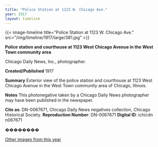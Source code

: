 ```yaml
---
title: "Police Station at 1123 W. Chicago Ave."
year: 1917
layout: timeline
---
```


{{< image-timeline title="Police Station at 1123 W. Chicago Ave." src="/img/timeline/1917/large/381.jpg" >}}


__**Police station and courthouse at 1123 West Chicago Avenue in the West Town community area**__

Chicago Daily News, Inc., photographer.

**Created/Published**
1917

**Summary**
Exterior view of the police station and courthouse at 1123 West Chicago Avenue in the West Town community area of Chicago, Illinois.

**Notes**
This photonegative taken by a Chicago Daily News photographer may have been published in the newspaper.

__Cite as__: DN-0067671, Chicago Daily News negatives collection, Chicago Historical Society.
__Reproduction Number__: DN-0067671
__Digital ID__: ichicdn n067671

��������   

[Other images from this year](/historical/timeline/1917)